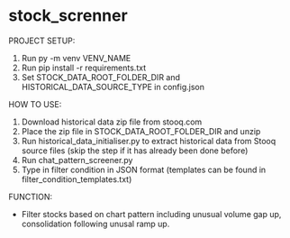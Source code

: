 # stock_screnner
PROJECT SETUP:

1. Run py -m venv VENV_NAME
2. Run pip install -r requirements.txt
3. Set STOCK_DATA_ROOT_FOLDER_DIR and HISTORICAL_DATA_SOURCE_TYPE in config.json


HOW TO USE:

1. Download historical data zip file from stooq.com
2. Place the zip file in STOCK_DATA_ROOT_FOLDER_DIR and unzip
3. Run historical_data_initialiser.py to extract historical data from Stooq source files (skip the step if it has already been done before)
4. Run chat_pattern_screener.py
5. Type in filter condition in JSON format (templates can be found in filter_condition_templates.txt)


FUNCTION:
- Filter stocks based on chart pattern including unusual volume gap up, consolidation following unusal ramp up.